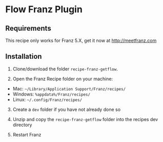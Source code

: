 # Flow Franz Plugin

## Requirements
This recipe only works for Franz 5.X, get it now at http://meetfranz.com

## Installation

1. Clone/download the folder `recipe-franz-getflow`.

2. Open the Franz Recipe folder on your machine:
  * Mac: `~/Library/Application Support/Franz/recipes/`
  * Windows: `%appdata%/Franz/recipes/`
  * Linux: `~/.config/Franz/recipes/`

3. Create a `dev` folder if you have not already done so

3. Unzip and copy the `recipe-franz-getflow` folder into the recipes dev directory

4. Restart Franz
